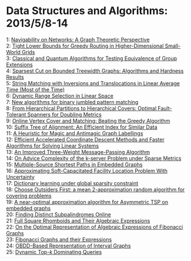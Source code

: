 # Data Structures and Algorithms: 2013/5/8-14  
1: [Navigability on Networks: A Graph Theoretic Perspective](https://doi.org/10.48550/arXiv.1304.4280)  
2: [Tight Lower Bounds for Greedy Routing in Higher-Dimensional Small-World  Grids](https://doi.org/10.48550/arXiv.1305.1295)  
3: [Classical and Quantum Algorithms for Testing Equivalence of Group  Extensions](https://doi.org/10.48550/arXiv.1305.1327)  
4: [Sparsest Cut on Bounded Treewidth Graphs: Algorithms and Hardness  Results](https://doi.org/10.48550/arXiv.1305.1347)  
5: [String Matching with Inversions and Translocations in Linear Average  Time (Most of the Time)](https://doi.org/10.48550/arXiv.1012.0280)  
6: [Dynamic Range Selection in Linear Space](https://doi.org/10.48550/arXiv.1106.5076)  
7: [New algorithms for binary jumbled pattern matching](https://doi.org/10.48550/arXiv.1210.6176)  
8: [From Hierarchical Partitions to Hierarchical Covers: Optimal  Fault-Tolerant Spanners for Doubling Metrics](https://doi.org/10.48550/arXiv.1304.8135)  
9: [Online Vertex Cover and Matching: Beating the Greedy Algorithm](https://doi.org/10.48550/arXiv.1305.1694)  
10: [Suffix Tree of Alignment: An Efficient Index for Similar Data](https://doi.org/10.48550/arXiv.1305.1744)  
11: [A Heuristic for Magic and Antimagic Graph Labellings](https://doi.org/10.48550/arXiv.1305.1880)  
12: [Efficient Accelerated Coordinate Descent Methods and Faster Algorithms  for Solving Linear Systems](https://doi.org/10.48550/arXiv.1305.1922)  
13: [An Improved Three-Weight Message-Passing Algorithm](https://doi.org/10.48550/arXiv.1305.1961)  
14: [On Advice Complexity of the k-server Problem under Sparse Metrics](https://doi.org/10.48550/arXiv.1305.2108)  
15: [Multiple-Source Shortest Paths in Embedded Graphs](https://doi.org/10.48550/arXiv.1202.0314)  
16: [Approximating Soft-Capacitated Facility Location Problem With  Uncertainty](https://doi.org/10.48550/arXiv.1207.0271)  
17: [Dictionary learning under global sparsity constraint](https://doi.org/10.48550/arXiv.1202.6562)  
18: [Choose Outsiders First: a mean 2-approximation random algorithm for  covering problems](https://doi.org/10.48550/arXiv.1208.5907)  
19: [A near-optimal approximation algorithm for Asymmetric TSP on embedded  graphs](https://doi.org/10.48550/arXiv.1304.1810)  
20: [Finding Distinct Subpalindromes Online](https://doi.org/10.48550/arXiv.1305.2540)  
21: [Full Square Rhomboids and Their Algebraic Expressions](https://doi.org/10.48550/arXiv.1305.2636)  
22: [On the Optimal Representation of Algebraic Expressions of Fibonacci  Graphs](https://doi.org/10.48550/arXiv.1305.2645)  
23: [Fibonacci Graphs and their Expressions](https://doi.org/10.48550/arXiv.1305.2647)  
24: [OBDD-Based Representation of Interval Graphs](https://doi.org/10.48550/arXiv.1305.2772)  
25: [Dynamic Top-$k$ Dominating Queries](https://doi.org/10.48550/arXiv.1305.2835)  